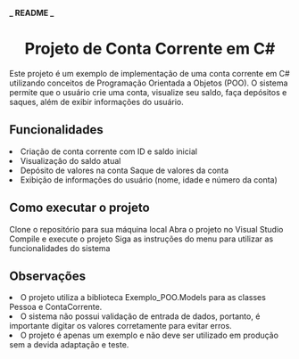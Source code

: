 **_ README _**

<h1 align="center">Projeto de Conta Corrente em C#</h1>

<p>Este projeto é um exemplo de implementação de uma conta corrente em C# utilizando conceitos de Programação Orientada a Objetos (POO). O sistema permite que o usuário crie uma conta, visualize seu saldo, faça depósitos e saques, além de exibir informações do usuário.</p>

<h2>Funcionalidades</h2>

<li>Criação de conta corrente com ID e saldo inicial 
<li>Visualização do saldo atual 
<li>Depósito de valores na conta Saque de valores da conta 
<li>Exibição de informações do usuário (nome, idade e número da conta)

<h2>Como executar o projeto </h2>

Clone o repositório para sua máquina local Abra o projeto no Visual Studio Compile e execute o projeto Siga as instruções do menu para utilizar as funcionalidades do sistema</p>

<h2>Observações</h2>

<li>O projeto utiliza a biblioteca Exemplo_POO.Models para as classes Pessoa e ContaCorrente. 
<li>O sistema não possui validação de entrada de dados, portanto, é importante digitar os valores corretamente para evitar erros. 
<li>O projeto é apenas um exemplo e não deve ser utilizado em produção sem a devida adaptação e teste.
